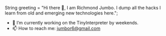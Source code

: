 String greeting = "Hi there 👋, I am Richmond Jumbo. I dump all the hacks I learn from old and emerging new technologies here.";



- 🔭 I’m currently working on the TinyInterpreter by weekends.
- 📫 How to reach me: jumbor6@gmail.com

